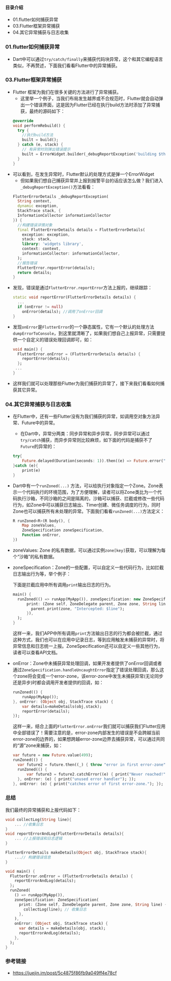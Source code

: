#### 目录介绍
- 01.flutter如何捕获异常
- 03.Flutter框架异常捕获
- 04.其它异常捕获与日志收集





### 01.flutter如何捕获异常
- Dart中可以通过`try/catch/finally`来捕获代码块异常，这个和其它编程语言类似，不再赘述，下面我们看看Flutter中的异常捕获。

### 03.Flutter框架异常捕获
- Flutter 框架为我们在很多关键的方法进行了异常捕获。
    - 这里举一个例子，当我们布局发生越界或不合规范时，Flutter就会自动弹出一个错误界面，这是因为Flutter已经在执行build方法时添加了异常捕获，最终的源码如下：
    ```dart
    @override
    void performRebuild() {
      try {
        //执行build方法  
        built = build();
      } catch (e, stack) {
        // 有异常时则弹出错误提示  
        built = ErrorWidget.builder(_debugReportException('building $this', e, stack));
      } 
    }      
    ```
- 可以看到，在发生异常时，Flutter默认的处理方式是弹一个ErrorWidget
    - 但如果我们想自己捕获异常并上报到报警平台的话应该怎么做？我们进入`_debugReportException()`方法看看：
    ```dart
    FlutterErrorDetails _debugReportException(
      String context,
      dynamic exception,
      StackTrace stack, {
      InformationCollector informationCollector
    }) {
      //构建错误详情对象  
      final FlutterErrorDetails details = FlutterErrorDetails(
        exception: exception,
        stack: stack,
        library: 'widgets library',
        context: context,
        informationCollector: informationCollector,
      );
      //报告错误 
      FlutterError.reportError(details);
      return details;
    }
    ```
- 发现，错误是通过`FlutterError.reportError`方法上报的，继续跟踪：
    ```dart
    static void reportError(FlutterErrorDetails details) {
      ...
      if (onError != null)
        onError(details); //调用了onError回调
    }
    ```
- 发现`onError`是`FlutterError`的一个静态属性，它有一个默认的处理方法 `dumpErrorToConsole`，到这里就清晰了，如果我们想自己上报异常，只需要提供一个自定义的错误处理回调即可，如：
    ```dart
    void main() {
      FlutterError.onError = (FlutterErrorDetails details) {
        reportError(details);
      };
     ...
    }
    ```
- 这样我们就可以处理那些Flutter为我们捕获的异常了，接下来我们看看如何捕获其它异常。


### 04.其它异常捕获与日志收集
- 在Flutter中，还有一些Flutter没有为我们捕获的异常，如调用空对象方法异常、Future中的异常。
    - 在Dart中，异常分两类：同步异常和异步异常，同步异常可以通过`try/catch`捕获，而异步异常则比较麻烦，如下面的代码是捕获不了`Future`的异常的：
    ```dart
    try{
        Future.delayed(Duration(seconds: 1)).then((e) => Future.error("xxx"));
    }catch (e){
        print(e)
    }
    ```
- Dart中有一个`runZoned(...)` 方法，可以给执行对象指定一个Zone。Zone表示一个代码执行的环境范围，为了方便理解，读者可以将Zone类比为一个代码执行沙箱，不同沙箱的之间是隔离的，沙箱可以捕获、拦截或修改一些代码行为，如Zone中可以捕获日志输出、Timer创建、微任务调度的行为，同时Zone也可以捕获所有未处理的异常。下面我们看看`runZoned(...)`方法定义：
    ```dart
    R runZoned<R>(R body(), {
        Map zoneValues, 
        ZoneSpecification zoneSpecification,
        Function onError,
    }) 
    ```

- zoneValues: Zone 的私有数据，可以通过实例`zone[key]`获取，可以理解为每个“沙箱”的私有数据。
- zoneSpecification：Zone的一些配置，可以自定义一些代码行为，比如拦截日志输出行为等，举个例子：

  下面是拦截应用中所有调用`print`输出日志的行为。

  ```dart
  main() {
    runZoned(() => runApp(MyApp()), zoneSpecification: new ZoneSpecification(
        print: (Zone self, ZoneDelegate parent, Zone zone, String line) {
          parent.print(zone, "Intercepted: $line");
        }),
    );
  }
  ```

  这样一来，我们APP中所有调用`print`方法输出日志的行为都会被拦截，通过这种方式，我们也可以在应用中记录日志，等到应用触发未捕获的异常时，将异常信息和日志统一上报。ZoneSpecification还可以自定义一些其他行为，读者可以查看API文档。

- onError：Zone中未捕获异常处理回调，如果开发者提供了onError回调或者通过`ZoneSpecification.handleUncaughtError`指定了错误处理回调，那么这个zone将会变成一个error-zone，该error-zone中发生未捕获异常(无论同步还是异步)时都会调用开发者提供的回调，如：

  ```dart
  runZoned(() {
      runApp(MyApp());
  }, onError: (Object obj, StackTrace stack) {
      var details=makeDetails(obj,stack);
      reportError(details);
  });
  ```

  这样一来，结合上面的`FlutterError.onError`我们就可以捕获我们Flutter应用中全部错误了！需要注意的是，error-zone内部发生的错误是不会跨越当前error-zone的边界的，如果想跨越error-zone边界去捕获异常，可以通过共同的“源”zone来捕获，如：

  ```dart
  var future = new Future.value(499);
  runZoned(() {
  	var future2 = future.then((_) { throw "error in first error-zone"; });
  	runZoned(() {
  		var future3 = future2.catchError((e) { print("Never reached!"); });
  	}, onError: (e) { print("unused error handler"); });
  }, onError: (e) { print("catches error of first error-zone."); });
  
  ```

### 总结
我们最终的异常捕获和上报代码如下：

```dart
void collectLog(String line){
    ... //收集日志
}
void reportErrorAndLog(FlutterErrorDetails details){
    ... //上报错误和日志逻辑
}

FlutterErrorDetails makeDetails(Object obj, StackTrace stack){
    ...// 构建错误信息
}

void main() {
  FlutterError.onError = (FlutterErrorDetails details) {
    reportErrorAndLog(details);
  };
  runZoned(
    () => runApp(MyApp()),
    zoneSpecification: ZoneSpecification(
      print: (Zone self, ZoneDelegate parent, Zone zone, String line) {
        collectLog(line); // 收集日志
      },
    ),
    onError: (Object obj, StackTrace stack) {
      var details = makeDetails(obj, stack);
      reportErrorAndLog(details);
    },
  );
}
```


















### 参考链接
- https://juejin.im/post/5c4875f86fb9a049ff4e78cf


